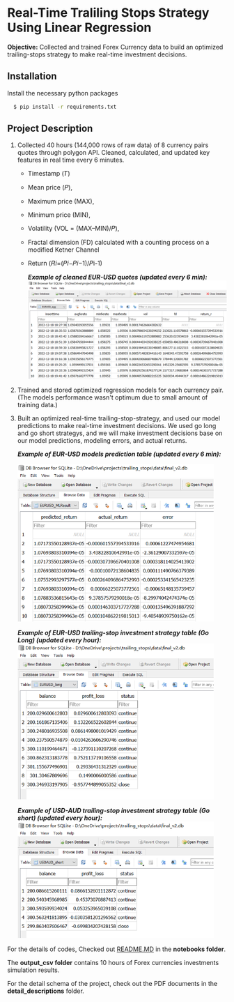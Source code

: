 
# Real-Time Traliling Stops Strategy Using Linear Regression 

**Objective:** Collected and trained Forex Currency data to build an optimized trailing-stops strategy to make real-time investment decisions.



## Installation

Install the necessary python packages 

```bash
  $ pip install -r requirements.txt
```
    
## Project Description 

1. Collected 40 hours (144,000 rows of raw data) of 8 currency pairs quotes through polygon API. Cleaned, calculated, and updated key features in real time every 6 minutes. 
    - Timestamp (𝑇)
    - Mean price (𝑃),
    - Maximum price (MAX),
    - Minimum price (MIN),
    - Volatility (VOL = (MAX–MIN)/𝑃),
    - Fractal dimension (FD) calculated with a counting process on a modified Ketner Channel 
    - Return (𝑅𝑖=(𝑃𝑖−𝑃𝑖−1)/𝑃i-1)

      ***Example of cleaned EUR-USD quotes (updated every 6 min):*** 
      <img src="./images/agg_table_image.png" width =600>
2. Trained and stored optimized regression models for each currency pair. (The models performance wasn't optimum due to small amount of training data.)
3. Built an optimized real-time trailing-stop-strategy, and used our model predictions to make real-time investment decisions. We used go long and go short strategys, and we will make investment decisions base on our model predictions, modeling errors, and actual returns.

      ***Example of EUR-USD models prediction table (updated every 6 min):***

      <img src="./images/ml_table_image.png" width =450>

      
      ***Example of EUR-USD trailing-stop investment strategy table (Go Long) (updated every hour):***
      <img src="./images/investment_result.png" width =450>

      ***Example of USD-AUD trailing-stop investment strategy table (Go short) (updated every hour):***
      <img src="./images/investment_short.png" width =450>

For the details of codes, Checked out [README.MD](https://github.com/Felix-only/-Real-Time-Trailing-Stops-Strategy-Using-Regression/blob/master/notebooks/README.md) in the **notebooks folder**.

The **output_csv folder** contains 10 hours of Forex currencies investments simulation results.

For the detail schema of the project, check out the PDF documents in the **detail_descriptions** folder.








 

